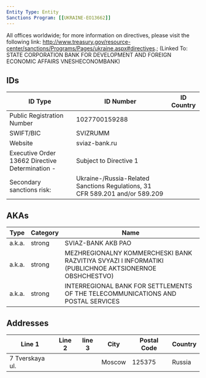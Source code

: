 ```yaml
---
Entity Type: Entity
Sanctions Program: [[UKRAINE-EO13662]]
---
```

All offices worldwide; for more information on directives, please visit the following link: http://www.treasury.gov/resource-center/sanctions/Programs/Pages/ukraine.aspx#directives.; (Linked To: STATE CORPORATION BANK FOR DEVELOPMENT AND FOREIGN ECONOMIC AFFAIRS VNESHECONOMBANK)

## IDs
| ID Type | ID Number | ID Country |
|---------|-----------|------------|
| Public Registration Number | 1027700159288 |  |
| SWIFT/BIC | SVIZRUMM |  |
| Website | sviaz-bank.ru |  |
| Executive Order 13662 Directive Determination - | Subject to Directive 1 |  |
| Secondary sanctions risk: | Ukraine-/Russia-Related Sanctions Regulations, 31 CFR 589.201 and/or 589.209 |  |


## AKAs
| Type | Category | Name      | 
|------|----------|-----------|
| a.k.a. | strong | SVIAZ-BANK AKB PAO |
| a.k.a. | strong | MEZHREGIONALNY KOMMERCHESKI BANK RAZVITIYA SVYAZI I INFORMATIKI (PUBLICHNOE AKTSIONERNOE OBSHCHESTVO) |
| a.k.a. | strong | INTERREGIONAL BANK FOR SETTLEMENTS OF THE TELECOMMUNICATIONS AND POSTAL SERVICES |


## Addresses
| Line 1 | Line 2 | line 3 | City | Postal Code| Country | 
|--------|--------|--------|------|------------|---------|
| 7 Tverskaya ul. |  |  | Moscow | 125375 | Russia |

